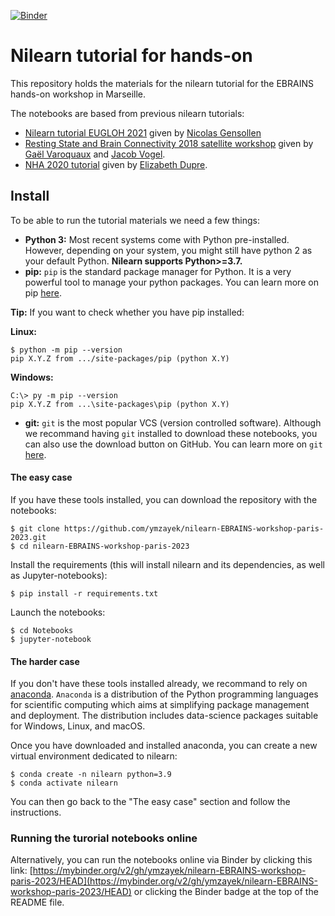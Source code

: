 [![Binder](https://mybinder.org/badge_logo.svg)](https://mybinder.org/v2/gh/ymzayek/nilearn-EBRAINS-workshop-paris-2023/HEAD)

# Nilearn tutorial for hands-on

This repository holds the materials for the nilearn tutorial for the EBRAINS hands-on workshop in Marseille.

The notebooks are based from previous nilearn tutorials:

- [Nilearn tutorial EUGLOH 2021](https://github.com/NicolasGensollen/nilearn-tutorial-EUGLOH-2021) given by [Nicolas Gensollen](https://github.com/NicolasGensollen)
- [Resting State and Brain Connectivity 2018 satellite workshop](https://github.com/illdopejake/RS2018_Nilearn_tutorial) given by [Gaël Varoquaux](https://github.com/GaelVaroquaux) and [Jacob Vogel](https://github.com/illdopejake).
- [NHA 2020 tutorial](https://emdupre.github.io/nha2020-nilearn/01-data-structures.html) given by [Elizabeth Dupre](https://github.com/emdupre).


## Install

To be able to run the tutorial materials we need a few things:

- **Python 3:** Most recent systems come with Python pre-installed. However, depending on your system, you might still have python 2 as your default Python. **Nilearn supports Python>=3.7.**
- **pip:** `pip` is the standard package manager for Python. It is a very powerful tool to manage your python packages. You can learn more on pip [here](https://realpython.com/what-is-pip/).

<div class="alert alert-block alert-info">
<b>Tip:</b> If you want to check whether you have pip installed:

**Linux:**

```
$ python -m pip --version
pip X.Y.Z from .../site-packages/pip (python X.Y)
```

**Windows:**

```
C:\> py -m pip --version
pip X.Y.Z from ...\site-packages\pip (python X.Y)
```
</div>

- **git:** `git` is the most popular VCS (version controlled software). Although we recommand having `git` installed to download these notebooks, you can also use the download button on GitHub. You can learn more on `git` [here](https://git-scm.com/book/en/v2/Getting-Started-What-is-Git%3F).


#### The easy case

If you have these tools installed, you can download the repository with the notebooks:

```
$ git clone https://github.com/ymzayek/nilearn-EBRAINS-workshop-paris-2023.git
$ cd nilearn-EBRAINS-workshop-paris-2023
```

Install the requirements (this will install nilearn and its dependencies, as well as Jupyter-notebooks):

```
$ pip install -r requirements.txt
```

Launch the notebooks:

```
$ cd Notebooks
$ jupyter-notebook
```

#### The harder case 

If you don't have these tools installed already, we recommand to rely on [anaconda](https://www.anaconda.com/products/individual). `Anaconda` is a distribution of the Python programming languages for scientific computing which aims at simplifying package management and deployment. The distribution includes data-science packages suitable for Windows, Linux, and macOS.

Once you have downloaded and installed anaconda, you can create a new virtual environment dedicated to nilearn:

```
$ conda create -n nilearn python=3.9
$ conda activate nilearn
```

You can then go back to the "The easy case" section and follow the instructions.

### Running the turorial notebooks online

Alternatively, you can run the notebooks online via Binder by clicking this link: [https://mybinder.org/v2/gh/ymzayek/nilearn-EBRAINS-workshop-paris-2023/HEAD](https://mybinder.org/v2/gh/ymzayek/nilearn-EBRAINS-workshop-paris-2023/HEAD) or clicking the Binder badge at the top of the README file.

